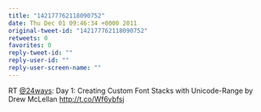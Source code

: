 ```yaml
---
title: "142177762118090752"
date: Thu Dec 01 09:46:34 +0000 2011
original-tweet-id: "142177762118090752"
retweets: 0
favorites: 0
reply-tweet-id: ""
reply-user-id: ""
reply-user-screen-name: ""
---
```

RT <a href="https://twitter.com/24ways">@24ways</a>: Day 1: Creating Custom Font Stacks with Unicode-Range by Drew McLellan http://t.co/Wf6ybfsj
